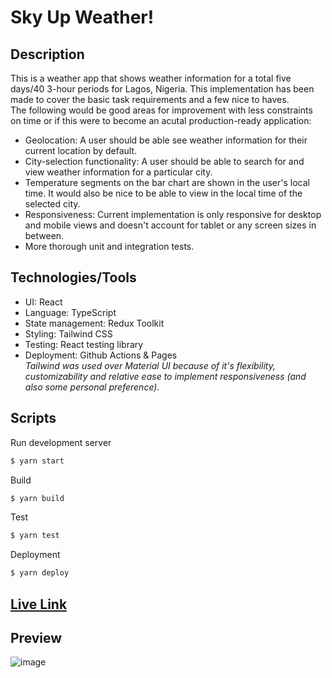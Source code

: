 # Sky Up Weather!

## Description

This is a weather app that shows weather information for a total five days/40 3-hour periods for Lagos, Nigeria. This implementation has been made to cover the basic task requirements and a few nice to haves. <br>
The following would be good areas for improvement with less constraints on time or if this were to become an acutal production-ready application:

- Geolocation: A user should be able see weather information for their current location by default.
- City-selection functionality: A user should be able to search for and view weather information for a particular city.
- Temperature segments on the bar chart are shown in the user's local time. It would also be nice to be able to view in the local time of the selected city.
- Responsiveness: Current implementation is only responsive for desktop and mobile views and doesn't account for tablet or any screen sizes in between.
- More thorough unit and integration tests.

## Technologies/Tools

- UI: React
- Language: TypeScript
- State management: Redux Toolkit
- Styling: Tailwind CSS
- Testing: React testing library
- Deployment: Github Actions & Pages
  <br>
  _Tailwind was used over Material UI because of it's flexibility, customizability and relative ease to implement responsiveness (and also some personal preference)._

## Scripts

Run development server

```bash
$ yarn start
```

Build

```bash
$ yarn build
```

Test

```bash
$ yarn test
```

Deployment

```bash
$ yarn deploy
```

## [Live Link](https://Ndipbanyan.github.io/weather-app)

## Preview

![image](https://user-images.githubusercontent.com/6019858/116482618-ca1dcf00-a885-11eb-9f81-062bad85001a.png)
